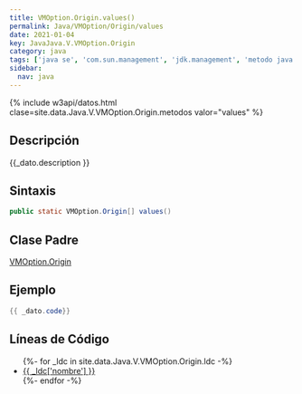```yaml
---
title: VMOption.Origin.values()
permalink: Java/VMOption/Origin/values
date: 2021-01-04
key: JavaJava.V.VMOption.Origin
category: java
tags: ['java se', 'com.sun.management', 'jdk.management', 'metodo java', 'Java 1.6']
sidebar: 
  nav: java
---
```


{% include w3api/datos.html clase=site.data.Java.V.VMOption.Origin.metodos valor="values" %}

## Descripción
{{_dato.description }}

## Sintaxis
~~~java
public static VMOption.Origin[] values()
~~~

## Clase Padre
[VMOption.Origin](/Java/VMOption/Origin/)

## Ejemplo
~~~java
{{ _dato.code}}
~~~

## Líneas de Código
<ul>
{%- for _ldc in site.data.Java.V.VMOption.Origin.ldc -%}
   <li>
       <a href="{{_ldc['url'] }}">{{ _ldc['nombre'] }}</a>
   </li>
{%- endfor -%}
</ul>

